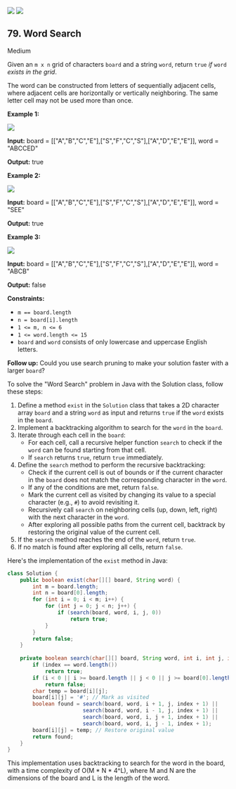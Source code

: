 [![](https://img.shields.io/github/stars/LeetCode-Top-Interview-150/LeetCode-Top-Interview-150?label=Stars&style=flat-square)](https://github.com/LeetCode-Top-Interview-150/LeetCode-Top-Interview-150)
[![](https://img.shields.io/github/forks/LeetCode-Top-Interview-150/LeetCode-Top-Interview-150?label=Fork%20me%20on%20GitHub%20&style=flat-square)](https://github.com/LeetCode-Top-Interview-150/LeetCode-Top-Interview-150/fork)

## 79\. Word Search

Medium

Given an `m x n` grid of characters `board` and a string `word`, return `true` _if_ `word` _exists in the grid_.

The word can be constructed from letters of sequentially adjacent cells, where adjacent cells are horizontally or vertically neighboring. The same letter cell may not be used more than once.

**Example 1:**

![](https://assets.leetcode.com/uploads/2020/11/04/word2.jpg)

**Input:** board = \[\["A","B","C","E"],["S","F","C","S"],["A","D","E","E"]], word = "ABCCED"

**Output:** true 

**Example 2:**

![](https://assets.leetcode.com/uploads/2020/11/04/word-1.jpg)

**Input:** board = \[\["A","B","C","E"],["S","F","C","S"],["A","D","E","E"]], word = "SEE"

**Output:** true 

**Example 3:**

![](https://assets.leetcode.com/uploads/2020/10/15/word3.jpg)

**Input:** board = \[\["A","B","C","E"],["S","F","C","S"],["A","D","E","E"]], word = "ABCB"

**Output:** false 

**Constraints:**

*   `m == board.length`
*   `n = board[i].length`
*   `1 <= m, n <= 6`
*   `1 <= word.length <= 15`
*   `board` and `word` consists of only lowercase and uppercase English letters.

**Follow up:** Could you use search pruning to make your solution faster with a larger `board`?

To solve the "Word Search" problem in Java with the Solution class, follow these steps:

1. Define a method `exist` in the `Solution` class that takes a 2D character array `board` and a string `word` as input and returns `true` if the `word` exists in the `board`.
2. Implement a backtracking algorithm to search for the `word` in the `board`.
3. Iterate through each cell in the `board`:
   - For each cell, call a recursive helper function `search` to check if the `word` can be found starting from that cell.
   - If `search` returns `true`, return `true` immediately.
4. Define the `search` method to perform the recursive backtracking:
   - Check if the current cell is out of bounds or if the current character in the `board` does not match the corresponding character in the `word`.
   - If any of the conditions are met, return `false`.
   - Mark the current cell as visited by changing its value to a special character (e.g., `#`) to avoid revisiting it.
   - Recursively call `search` on neighboring cells (up, down, left, right) with the next character in the `word`.
   - After exploring all possible paths from the current cell, backtrack by restoring the original value of the current cell.
5. If the `search` method reaches the end of the `word`, return `true`.
6. If no match is found after exploring all cells, return `false`.

Here's the implementation of the `exist` method in Java:

```java
class Solution {
    public boolean exist(char[][] board, String word) {
        int m = board.length;
        int n = board[0].length;
        for (int i = 0; i < m; i++) {
            for (int j = 0; j < n; j++) {
                if (search(board, word, i, j, 0))
                    return true;
            }
        }
        return false;
    }
    
    private boolean search(char[][] board, String word, int i, int j, int index) {
        if (index == word.length())
            return true;
        if (i < 0 || i >= board.length || j < 0 || j >= board[0].length || board[i][j] != word.charAt(index))
            return false;
        char temp = board[i][j];
        board[i][j] = '#'; // Mark as visited
        boolean found = search(board, word, i + 1, j, index + 1) ||
                        search(board, word, i - 1, j, index + 1) ||
                        search(board, word, i, j + 1, index + 1) ||
                        search(board, word, i, j - 1, index + 1);
        board[i][j] = temp; // Restore original value
        return found;
    }
}
```

This implementation uses backtracking to search for the word in the board, with a time complexity of O(M * N * 4^L), where M and N are the dimensions of the board and L is the length of the word.